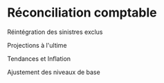# Réconciliation comptable

Réintégration des sinistres exclus

Projections à l'ultime

Tendances et Inflation

Ajustement des niveaux de base
